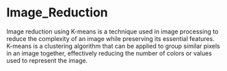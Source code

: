 # Image_Reduction
Image reduction using K-means is a technique used in image processing to reduce the complexity of an image while preserving its essential features. K-means is a clustering algorithm that can be applied to group similar pixels in an image together, effectively reducing the number of colors or values used to represent the image.
